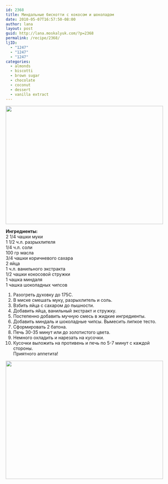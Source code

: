 ```yaml
---
id: 2368
title: Миндальные бискотти с кокосом и шоколадом
date: 2010-05-07T16:57:50-08:00
author: lana
layout: post
guid: http://lana.moskalyuk.com/?p=2368
permalink: /recipe/2368/
ljID:
  - "1247"
  - "1247"
  - "1247"
categories:
  - almonds
  - biscotti
  - brown sugar
  - chocolate
  - coconut
  - dessert
  - vanilla extract
---
```

<img loading="lazy" class="alignnone" title="Coconut-chocolate-almond biscotti" src="http://farm5.static.flickr.com/4065/4587967868_9b76868076.jpg" alt="" width="500" height="375" />

**Ингредиенты:**  
2 1/4 чашки муки  
1 1/2 ч.л. разрыхлителя  
1/4 ч.л. соли  
100 гр масла  
3/4 чашки коричневого сахара  
2 яйца  
1 ч.л. ванильного экстракта  
1/2 чашки кокосовой стружки  
1 чашка миндаля  
1 чашка шоколадных чипсов

1. Разогреть духовку до 175С.  
2. В миске смешать муку, разрыхлитель и соль.  
3. Взбить яйца с сахаром до пышности.  
4. Добавить яйца, ванильный экстракт и стружку.  
5. Постепенно добавить мучную смесь в жидкие ингредиенты.  
6. Добавить миндаль и шоколадные чипсы. Вымесить липкое тесто.  
7. Сформировать 2 батона.  
8. Печь 30-35 минут или до золотистого цвета.  
9. Немного охладить и нарезать на кусочки.  
10. Кусочки выложить на противень и печь по 5-7 минут с каждой стороны.  
Приятного аппетита!

<img loading="lazy" class="alignnone" title="coconut-chocolate-almond biscotti" src="http://farm4.static.flickr.com/3326/4587970860_4dfbbb1731.jpg" alt="" width="500" height="375" />